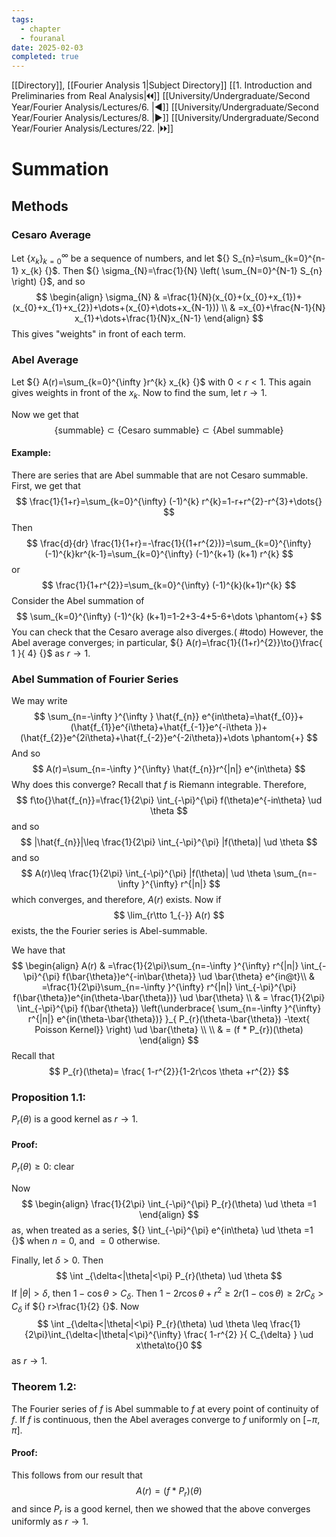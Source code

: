 ```yaml
---
tags:
  - chapter
  - fouranal
date: 2025-02-03
completed: true
---
```

[[Directory]], [[Fourier Analysis 1|Subject Directory]]
[[1. Introduction and Preliminaries from Real Analysis|🞀🞀]] [[University/Undergraduate/Second Year/Fourier Analysis/Lectures/6. |◀]] [[University/Undergraduate/Second Year/Fourier Analysis/Lectures/8. |▶]] [[University/Undergraduate/Second Year/Fourier Analysis/Lectures/22. |🞂🞂]]
# Summation
## Methods
### Cesaro Average 
Let ${} \{ x_{k} \}_{k=0}^{\infty }  {}$ be a sequence of numbers, and let ${} S_{n}=\sum_{k=0}^{n-1} x_{k} {}$. Then ${} \sigma_{N}=\frac{1}{N} \left( \sum_{N=0}^{N-1} S_{n} \right) {}$, and so
$$
\begin{align}
 \sigma_{N} & =\frac{1}{N}(x_{0}+(x_{0}+x_{1})+(x_{0}+x_{1}+x_{2})+\dots+(x_{0}+\dots+x_{N-1}))   \\
 & =x_{0}+\frac{N-1}{N} x_{1}+\dots+\frac{1}{N}x_{N-1}
 \end{align}
$$
This gives "weights" in front of each term. 
### Abel Average
Let ${} A(r)=\sum_{k=0}^{\infty }r^{k} x_{k}  {}$ with ${} 0<r<1 {}$. This again gives weights in front of the ${} x_{k}$. Now to find the sum, let ${} r \to{}1 {}$. 

Now we get that 
$$
 \left\{  \text{summable}  \right\} \subset \{ \text{Cesaro summable} \} \subset  \{ \text{Abel summable} \}
$$
#### Example:
There are series that are Abel summable that are not Cesaro summable. First, we get that
$$
\frac{1}{1+r}=\sum_{k=0}^{\infty} (-1)^{k} r^{k}=1-r+r^{2}-r^{3}+\dots{}
$$
Then 
$$
\frac{d}{dr} \frac{1}{1+r}=-\frac{1}{(1+r^{2})}=\sum_{k=0}^{\infty} (-1)^{k}kr^{k-1}=\sum_{k=0}^{\infty} (-1)^{k+1} (k+1) r^{k}
$$
or
$$
\frac{1}{1+r^{2}}=\sum_{k=0}^{\infty} (-1)^{k}(k+1)r^{k}
$$
Consider the Abel summation of
$$
\sum_{k=0}^{\infty} (-1)^{k} (k+1)=1-2+3-4+5-6+\dots \phantom{+}
$$
You can check that the Cesaro average also diverges.( #todo)
However, the Abel average converges; in particular, ${} A(r)=\frac{1}{(1+r)^{2}}\to{}\frac{ 1 }{  4} {}$ as ${} r\to{}1 {}$. 
### Abel Summation of Fourier Series
We may write
$$
\sum_{n=-\infty }^{\infty } \hat{f_{n}} e^{in\theta}=\hat{f_{0}}+(\hat{f_{1}}e^{i\theta}+\hat{f_{-1}}e^{-i\theta })+(\hat{f_{2}}e^{2i\theta}+\hat{f_{-2}}e^{-2i\theta})+\dots \phantom{+}
$$
And so
$$
A(r)=\sum_{n=-\infty }^{\infty} \hat{f_{n}}r^{|n|} e^{in\theta}
$$
Why does this converge?
Recall that $f$ is Riemann integrable. Therefore, 
$$
f\to{}\hat{f_{n}}=\frac{1}{2\pi} \int_{-\pi}^{\pi} f(\theta)e^{-in\theta} \ud \theta
$$
and so
$$
|\hat{f_{n}}|\leq  \frac{1}{2\pi} \int_{-\pi}^{\pi} |f(\theta)| \ud \theta
$$
and so 
$$
A(r)\leq \frac{1}{2\pi} \int_{-\pi}^{\pi} |f(\theta)| \ud \theta \sum_{n=-\infty }^{\infty} r^{|n|}
$$
which converges, and therefore, ${} A(r)$ exists. 
Now if 
$$
\lim_{r\tto 1_{-}} A(r)
$$
exists, the the Fourier series is Abel-summable. 

We have that
$$
\begin{align}
 A(r) & =\frac{1}{2\pi}\sum_{n=-\infty }^{\infty} r^{|n|} \int_{-\pi}^{\pi} f(\bar{\theta})e^{-in\bar{\theta}} \ud \bar{\theta} e^{in@t}\\
   & =\frac{1}{2\pi}\sum_{n=-\infty }^{\infty} r^{|n|} \int_{-\pi}^{\pi} f(\bar{\theta})e^{in(\theta-\bar{\theta})} \ud \bar{\theta} \\
  & = \frac{1}{2\pi} \int_{-\pi}^{\pi} f(\bar{\theta}) \left(\underbrace{  \sum_{n=-\infty }^{\infty} r^{|n|} e^{in(\theta-\bar{\theta})} }_{ P_{r}(\theta-\bar{\theta}) -\text{ Poisson Kernel}} \right) \ud \bar{\theta}  \\
\\
  & = (f * P_{r})(\theta)
 \end{align}
$$
Recall that
$$
P_{r}(\theta)= \frac{ 1-r^{2}}{1-2r\cos \theta +r^{2}} 
$$
### Proposition 1.1:
${} P_{r}(\theta) {}$ is a good kernel as ${} r\to{}1 {}$.
#### Proof:
${} P_{r}(\theta)\geq 0$: clear

Now
$$
\begin{align}
\frac{1}{2\pi} \int_{-\pi}^{\pi} P_{r}(\theta) \ud \theta =1
\end{align}
$$
as, when treated as a series, ${} \int_{-\pi}^{\pi} e^{in\theta} \ud \theta =1 {}$ when ${} n=0 {}$, and $=0 {}$ otherwise. 

Finally, let $\delta>0 {}$. Then 
$$
\int _{\delta<|\theta|<\pi} P_{r}(\theta) \ud \theta 
$$
If ${} |\theta|>\delta {}$, then ${} 1-\cos \theta>C_{\delta} {}$. Then ${} 1-2r\cos \theta+r^{2}\geq 2r(1-\cos \theta)\geq 2rC_{\delta}>C_{\delta} {}$ if ${} r>\frac{1}{2} {}$. Now
$$
\int _{\delta<|\theta|<\pi} P_{r}(\theta) \ud \theta \leq \frac{1}{2\pi}\int_{\delta<|\theta|<\pi}^{\infty} \frac{ 1-r^{2} }{ C_{\delta} } \ud x\theta\to{}0
$$
as ${} r\to{}1 {}$. 
### Theorem 1.2:
The Fourier series of $f {}$ is Abel summable to $f {}$ at every point of continuity of ${} f$. If $f {}$ is continuous, then the Abel averages converge to $f$ uniformly on ${} [-\pi,\, \pi] {}$.
#### Proof:
This follows from our result that
$$
A(r)=(f * P_{r})(\theta)
$$
and since ${} P_{r}$ is a good kernel, then we showed that the above converges uniformly as ${} r\to{}1 {}$. 